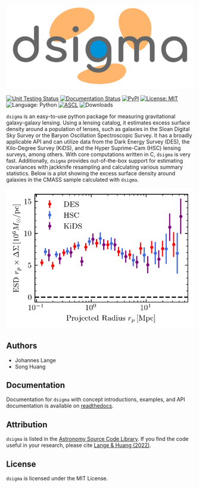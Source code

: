 ![logo](https://raw.githubusercontent.com/johannesulf/dsigma/main/docs/dsigma.png)

[![Unit Testing Status](https://img.shields.io/github/actions/workflow/status/johannesulf/dsigma/tests.yml?branch=main&label=tests)](https://github.com/johannesulf/dsigma/actions)
[![Documentation Status](https://img.shields.io/readthedocs/dsigma)](https://dsigma.readthedocs.io/en/latest/)
[![PyPI](https://img.shields.io/pypi/v/dsigma?color=blue)](https://pypi.org/project/dsigma/)
[![License: MIT](https://img.shields.io/github/license/johannesulf/dsigma?color=blue)](https://raw.githubusercontent.com/johannesulf/dsigma/main/LICENSE)
![Language: Python](https://img.shields.io/github/languages/top/johannesulf/dsigma)
[![ASCL](https://img.shields.io/badge/ascl-2204.006-orange.svg?style=flat)](https://ascl.net/2204.006)
![Downloads](https://img.shields.io/pypi/dm/dsigma)

`dsigma` is an easy-to-use python package for measuring gravitational galaxy-galaxy lensing. Using a lensing catalog, it estimates excess surface density around a population of lenses, such as galaxies in the Sloan Digital Sky Survey or the Baryon Oscillation Spectroscopic Survey. It has a broadly applicable API and can utilize data from the Dark Energy Survey (DES), the Kilo-Degree Survey (KiDS), and the Hyper Suprime-Cam (HSC) lensing surveys, among others. With core computations written in C, `dsigma` is very fast. Additionally, `dsigma` provides out-of-the-box support for estimating covariances with jackknife resampling and calculating various summary statistics. Below is a plot showing the excess surface density around galaxies in the CMASS sample calculated with `dsigma`.

![plot](https://raw.githubusercontent.com/johannesulf/dsigma/main/docs/plot.png)

## Authors

* Johannes Lange
* Song Huang

## Documentation

Documentation for `dsigma` with concept introductions, examples, and API documentation is available on [readthedocs](https://dsigma.readthedocs.io/).

## Attribution

`dsigma` is listed in the [Astronomy Source Code Library](https://ascl.net/2204.006). If you find the code useful in your research, please cite [Lange & Huang (2022)](https://ui.adsabs.harvard.edu/abs/2022ascl.soft04006L/abstract).

## License

`dsigma` is licensed under the MIT License.
